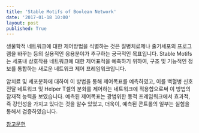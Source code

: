 ```yaml
---
title: 'Stable Motifs of Boolean Network'
date: '2017-01-18 10:00'
layout: post
published: True 
---
```


생물학적 네트워크에 대한 제어방법을 식별하는 것은 질병치료제나 줄기세포의 프로그램을 바꾸는 등의 실용적인 응용분야가 추구하는 궁극적인 목표입니다. Stable Motifs는 세포내 상호작용 네트워크에 대한 제어표적을 예측하기 위하여, 구조 및 기능적인 정보를 통합하는 새로운 네트워크 제어 프레임워크입니다.

암치료 및 세포분화에 대하여 이 방법을 통해 제어목표를 예측하였고, 이를 백혈병 신호전달 네트워크 및 Helper T셀의 분화를 제어하는 네트워크에 적용합으로써 이 방법의 잠재적 능력을 보였습니다. 예측된 제어목표는 광범위한 동적 프레임워크에서 효과적, 즉 강인성을 가지고 있다는 것을 알수 있었고, 더욱이, 예측된 콘트롤의 일부는 실험을 통해서 검증하였습니다. 

[참고문헌](https://www.dropbox.com/s/xud8eudz01sms80/Za%C3%B1udo%20%EA%B7%B8%EB%A6%AC%EA%B3%A0%20Albert%20-%202015%20-%20Cell%20Fate%20Reprogramming%20by%20Control%20of%20Intracellula.PDF?dl=0)